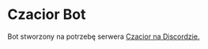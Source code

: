 # Czacior Bot
Bot stworzony na potrzebę serwera [Czacior na Discordzie.](https://discord.gg/XWCxeUZ)
